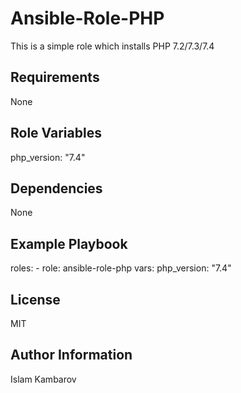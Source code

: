 Ansible-Role-PHP
=========
This is a simple role which installs PHP 7.2/7.3/7.4

Requirements
------------
None

Role Variables
--------------
php_version: "7.4"

Dependencies
------------
None

Example Playbook
----------------
  roles:
    - role: ansible-role-php
      vars:
        php_version: "7.4"

License
-------
MIT

Author Information
------------------
Islam Kambarov

